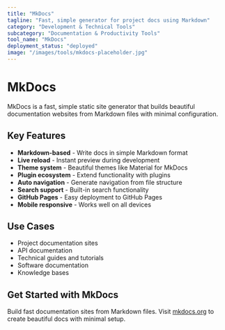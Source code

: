 ```yaml
---
title: "MkDocs"
tagline: "Fast, simple generator for project docs using Markdown"
category: "Development & Technical Tools"
subcategory: "Documentation & Productivity Tools"
tool_name: "MkDocs"
deployment_status: "deployed"
image: "/images/tools/mkdocs-placeholder.jpg"
---
```


# MkDocs

MkDocs is a fast, simple static site generator that builds beautiful documentation websites from Markdown files with minimal configuration.

## Key Features

- **Markdown-based** - Write docs in simple Markdown format
- **Live reload** - Instant preview during development
- **Theme system** - Beautiful themes like Material for MkDocs
- **Plugin ecosystem** - Extend functionality with plugins
- **Auto navigation** - Generate navigation from file structure
- **Search support** - Built-in search functionality
- **GitHub Pages** - Easy deployment to GitHub Pages
- **Mobile responsive** - Works well on all devices

## Use Cases

- Project documentation sites
- API documentation
- Technical guides and tutorials
- Software documentation
- Knowledge bases

## Get Started with MkDocs

Build fast documentation sites from Markdown files. Visit [mkdocs.org](https://mkdocs.org) to create beautiful docs with minimal setup.